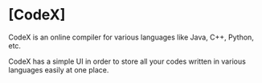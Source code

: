 # [CodeX]

CodeX is an online compiler for various languages like Java, C++, Python, etc.


CodeX has a simple UI in order to store all your codes written in various languages easily at one place.


